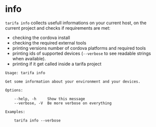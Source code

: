 # info

`tarifa info` collects usefull informations on your current host, on the current project and checks if requirements are met:

* checking the cordova install
* checking the required external tools
* printing versions number of cordova platforms and required tools
* printing ids of supported devices (`--verbose` to see readable strings when available).
* printing if it get called inside a tarifa project

```
Usage: tarifa info

Get some information about your environment and your devices.

Options:

    --help, -h     Show this message
    --verbose, -V  Be more verbose on everything

Examples:

    tarifa info --verbose
```

